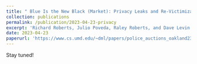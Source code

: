 ```yaml
---
title: " Blue Is the New Black (Market): Privacy Leaks and Re-Victimization from Police-Auctioned Cellphones"
collection: publications
permalink: /publication/2023-04-23-privacy
excerpt: 'Richard Roberts, Julio Poveda, Raley Roberts, and Dave Levin. In the 2023 IEEE Symposium on Security and Privacy. May 2023.'
date: 2023-04-23
paperurl: 'https://www.cs.umd.edu/~dml/papers/police_auctions_oakland23.pdf'
---
```

Stay tuned!